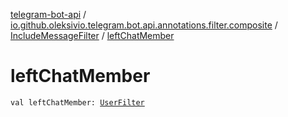 [telegram-bot-api](../../index.md) / [io.github.oleksivio.telegram.bot.api.annotations.filter.composite](../index.md) / [IncludeMessageFilter](index.md) / [leftChatMember](./left-chat-member.md)

# leftChatMember

`val leftChatMember: `[`UserFilter`](../-user-filter/index.md)